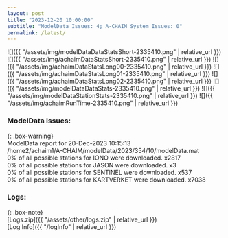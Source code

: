 ```yaml
---
layout: post
title: "2023-12-20 10:00:00"
subtitle: "ModelData Issues: 4; A-CHAIM System Issues: 0"
permalink: /latest/
---
```


![]({{ "/assets/img/modelDataDataStatsShort-2335410.png" | relative_url }})
![]({{ "/assets/img/achaimDataStatsShort-2335410.png" | relative_url }})
![]({{ "/assets/img/achaimDataStatsLong00-2335410.png" | relative_url }})
![]({{ "/assets/img/achaimDataStatsLong01-2335410.png" | relative_url }})
![]({{ "/assets/img/achaimDataStatsLong02-2335410.png" | relative_url }})
![]({{ "/assets/img/modelDataDataStats-2335410.png" | relative_url }})
![]({{ "/assets/img/modelDataStationStats-2335410.png" | relative_url }})
![]({{ "/assets/img/achaimRunTime-2335410.png" | relative_url }})


### ModelData Issues:  
  
{: .box-warning}  
 ModelData report for 20-Dec-2023 10:15:13   
 /home2/achaim1/A-CHAIM/modelData/2023/354/10/modelData.mat   
 0% of all possible stations for IONO were downloaded. x2817   
 0% of all possible stations for JASON were downloaded. x3   
 0% of all possible stations for SENTINEL were downloaded. x537   
 0% of all possible stations for KARTVERKET were downloaded. x7038   
  


### Logs:  
  
{: .box-note}  
[Logs.zip]({{ "/assets/other/logs.zip" | relative_url }})  
[Log Info]({{ "/logInfo" | relative_url }})  
